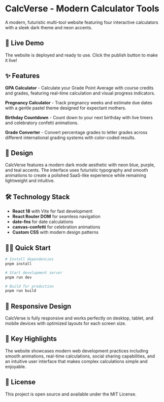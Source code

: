 # CalcVerse - Modern Calculator Tools

A modern, futuristic multi-tool website featuring four interactive calculators with a sleek dark theme and neon accents.

## 🚀 Live Demo

The website is deployed and ready to use. Click the publish button to make it live!

## ✨ Features

**GPA Calculator** - Calculate your Grade Point Average with course credits and grades, featuring real-time calculation and visual progress indicators.

**Pregnancy Calculator** - Track pregnancy weeks and estimate due dates with a gentle pastel theme designed for expectant mothers.

**Birthday Countdown** - Count down to your next birthday with live timers and celebratory confetti animations.

**Grade Converter** - Convert percentage grades to letter grades across different international grading systems with color-coded results.

## 🎨 Design

CalcVerse features a modern dark mode aesthetic with neon blue, purple, and teal accents. The interface uses futuristic typography and smooth animations to create a polished SaaS-like experience while remaining lightweight and intuitive.

## 🛠️ Technology Stack

- **React 18** with Vite for fast development
- **React Router DOM** for seamless navigation
- **date-fns** for date calculations
- **canvas-confetti** for celebration animations
- **Custom CSS** with modern design patterns

## 🏃‍♂️ Quick Start

```bash
# Install dependencies
pnpm install

# Start development server
pnpm run dev

# Build for production
pnpm run build
```

## 📱 Responsive Design

CalcVerse is fully responsive and works perfectly on desktop, tablet, and mobile devices with optimized layouts for each screen size.

## 🌟 Key Highlights

The website showcases modern web development practices including smooth animations, real-time calculations, social sharing capabilities, and an intuitive user interface that makes complex calculations simple and enjoyable.

## 📄 License

This project is open source and available under the MIT License.
